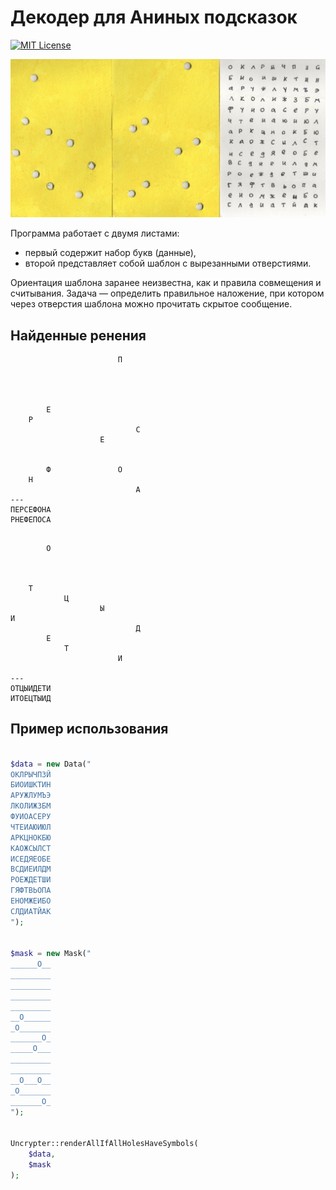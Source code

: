# Декодер для Аниных подсказок

[![MIT License](https://img.shields.io/badge/license-MIT-blue.svg)](LICENSE)

<img src="img/clues.webp" alt="Clues">


Программа работает с двумя листами:

- первый содержит набор букв (данные),
- второй представляет собой шаблон с вырезанными отверстиями.

Ориентация шаблона заранее неизвестна, как и правила совмещения и считывания.
Задача — определить правильное наложение, при котором через отверстия шаблона можно прочитать скрытое сообщение.


## Найденные ренения

```
                        П        
                                 
                                 
                                 
                                 
        Е                        
    Р                            
                            С    
                    Е            
                                 
                                 
        Ф               О        
    Н                            
                            А    
---
ПЕРСЕФОНА
РНЕФЕПОСА
```

```
                                 
        О                        
                                 
                                 
                                 
    Т                            
            Ц                    
                    Ы            
И                                
                            Д    
        Е                        
            Т                    
                        И        
                                 
---
ОТЦЫИДЕТИ
ИТОЕЦТЫИД
```

## Пример использования

```php

$data = new Data("
ОКЛРЫЧПЗЙ
БИОИШКТИН
АРУЖЛУМЪЭ
ЛКОЛИЖЗБМ
ФУИОАСЕРУ
ЧТЕИАЮИЮЛ
АРКЦНОКБЮ
КАОЖСЫЛСТ
ИСЕДЯЕОБЕ
ВСДИЕИЛДМ
РОЕЖДЕТШИ
ГЯФТВЬОПА
ЕНОМЖЕИБО
СЛДИАТЙАК
");


$mask = new Mask("
______O__
_________
_________
_________
_________
__O______
_O_______
_______O_
_____O___
_________
_________
__O___O__
_O_______
_______O_
");


Uncrypter::renderAllIfAllHolesHaveSymbols(
    $data, 
    $mask
);
```